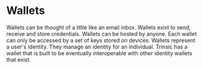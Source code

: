 # Wallets

Wallets can be thought of a little like an email inbox. Wallets exist to send, receive and store credentials. Wallets can be hosted by anyone. Each wallet can only be accessed by a set of keys stored on devices.
Wallets represent a user's identity. They manage an identity for an individual. 
Trinsic has a wallet that is built to be eventually interoperable with other identity wallets that exist.

